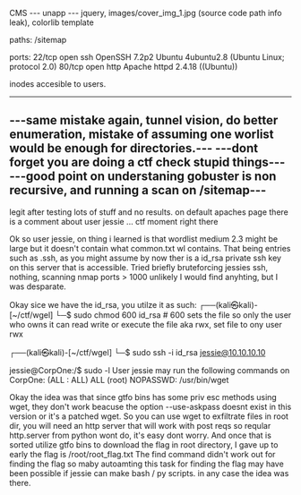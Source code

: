 CMS --- unapp --- jquery, images/cover_img_1.jpg (source code path info leak), colorlib template

paths:
	/sitemap

ports:
	22/tcp open  ssh     OpenSSH 7.2p2 Ubuntu 4ubuntu2.8 (Ubuntu Linux; protocol 2.0)
	80/tcp open  http    Apache httpd 2.4.18 ((Ubuntu))


inodes accesible to users.

------------------
---same mistake again, tunnel vision, do better enumeration, mistake of assuming one worlist would be enough for directories.---
---dont forget you are doing a ctf check stupid things---
---good point on understaning gobuster is non recursive, and running a scan on /sitemap---
------------------

legit after testing lots of stuff and no results.
on default apaches page there is a comment about user jessie ... ctf moment right there

Ok so user jessie, on thing i learned is that wordlist medium 2.3 might be large but it doesn't contain what common.txt wl contains.
That being entries such as .ssh, as you might assume by now ther is a id_rsa private ssh key on this server that is accessible.
Tried briefly bruteforcing jessies ssh, nothing, scanning nmap ports > 1000 unlikely I would find anyhting, but I was desparate.

Okay sice we have the id_rsa, you utilze it as such:
┌──(kali㉿kali)-[~/ctf/wgel]
└─$ sudo chmod 600 id_rsa  # 600 sets the file so only the user who owns it can read write or execute the file aka rwx, set file to ony user rwx 

┌──(kali㉿kali)-[~/ctf/wgel]
└─$ sudo ssh -i id_rsa jessie@10.10.10.10

jessie@CorpOne:/$ sudo -l
User jessie may run the following commands on CorpOne:
    (ALL : ALL) ALL
    (root) NOPASSWD: /usr/bin/wget

Okay the idea was that since gtfo bins has some priv esc methods using wget, they don't work beacuse the option --use-askpass doesnt exist in this version or it's a patched wget.
So you can use wget to exfiltrate files in root dir, you will need an http server that will work with post reqs so reqular http.server from python wont do, it's easy dont worry.
And once that is sorted utilize gtfo bins to download the flag in root directory, I gave up to early the flag is /root/root_flag.txt 
The find command didn't work out for finding the flag so maby autoamting this task for finding the flag may have been possible if jessie can make bash / py scripts.
in any case the idea was there.
